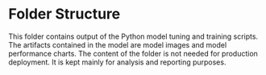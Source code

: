 # Folder Structure

This folder contains output of the Python model tuning and training scripts. The artifacts contained in the model are model images and model performance charts.
The content of the folder is not needed for production deployment. It is kept mainly for analysis and reporting purposes. 

  